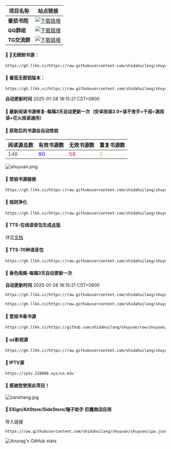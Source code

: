 | **项目名称** | **站点链接**                                                                                     |
|--------------|--------------------------------------------------------------------------------------------------|
| **番茄书院** | [![下载链接](https://img.shields.io/badge/下载-链接-blueviolet.svg?logo=hack-the-box)](https://api.langge.tk) |
| **QQ群组**   | [![下载链接](https://img.shields.io/badge/下载-链接-blueviolet.svg?logo=hack-the-box)](https://qm.qq.com/q/Bvrs8BPqLY) |
| **TG交流群** | [![下载链接](https://img.shields.io/badge/下载-链接-blueviolet.svg?logo=hack-the-box)](https://t.me/dahuilang888) |

#### 🚩 🍅无限制书源：
```
https://gh.llkk.cc/https://raw.githubusercontent.com/shidahuilang/shuyuan/refs/heads/shuyuan/azyd.json
```
#### 🚩 番茄无密钥版本：
```
https://gh.llkk.cc/https://raw.githubusercontent.com/shidahuilang/shuyuan/refs/heads/shuyuan/cxyd.json
```

**自动更新时间** 2025-01-28 18:15:21 CST+0800
#### 🚩 最新阅读书源修复-每隔3天自动更新一次（安卓阅读3.0+读不舍手+千阅+源阅读+花火阅读通用）
#### 🚩 获取后的书源会自动效验

<!-- 更新位置开始 -->
| 阅读源总数 | 有效书源数 | 无效书源数 | 重复书源数 |
|------------|------------|------------|--------------|
| <span style="color:green;">146</span> | <span style="color:blue;">90</span> | <span style="color:red;">56</span> | <span style="color:orange;">3</span> |
<!-- 更新位置结束 -->
![shuyuan.png](icons/shuyuan.png)
#### 🚩 效验书源链接
```
https://gh.llkk.cc/https://raw.githubusercontent.com/shidahuilang/shuyuan/shuyuan/good.json
```

#### 🚩 规则净化
```
https://gh.llkk.cc/https://raw.githubusercontent.com/shidahuilang/shuyuan/shuyuan/jinghua.json
```
#### 🚩 TTS-在线语音包生成[点我](https://tts.228088.xyz)
详见[文档](https://github.com/shidahuilang/shuyuan/blob/shuyuan/doc.md)
#### 🚩 TTS-70种语音包
```
https://gh.llkk.cc/https://raw.githubusercontent.com/shidahuilang/shuyuan/shuyuan/tts.json
```

#### 🚩 香色闺阁-每隔3天自动更新一次

**自动更新时间** 2025-01-28 18:15:21 CST+0800
 ``` bash
https://gh.llkk.cc/https://raw.githubusercontent.com/shidahuilang/shuyuan/shuyuan/sourceModelList.xbs
 ``` 
 ``` bash
https://gh.llkk.cc/https://raw.githubusercontent.com/shidahuilang/shuyuan/shuyuan/xsreader/new/resources.txt
 ```
#### 🚩 爱阅书香书源
 ``` bash
https://gh.llkk.cc/https://github.com/shidahuilang/shuyuan/raw/shuyuan/aiyueshuxiang.ibs
 ```
#### 🚩 uz影视源
```
https://gh.llkk.cc/https://raw.githubusercontent.com/shidahuilang/shuyuan/shuyuan/UZ.json
```
#### 🚩 IPTV源
 ```
https://iptv.228088.xyz/cn.m3u
 ```
#### 🚩 感谢您使用此项目！
![zanshang.jpg](icons/zanshang.jpg)

#### 🚩 ESign/AltStore/SideStore/锤子助手 巨魔商店应用
导入链接
```
https://raw.githubusercontent.com/shidahuilang/shuyuan/shuyuan/ipa.json
```

<!-- [![Stargazers over time](https://starchart.cc/shidahuilang/shuyuan.svg)](https://starchart.cc/shidahuilang/shuyuan) -->
![Anurag's GitHub stats](https://github-readme-stats.vercel.app/api?username=shidahuilang&show_icons=true&theme=radical)
